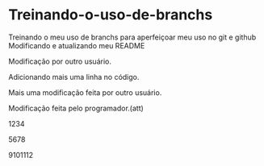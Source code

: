 # Treinando-o-uso-de-branchs
Treinando o meu uso de branchs para aperfeiçoar meu uso no git e github
Modificando e atualizando meu README


Modificação por outro usuário.

Adicionando mais uma linha no código.

Mais uma modificação feita por outro usuário.


Modificação feita pelo programador.(att)

1234

5678

9101112
